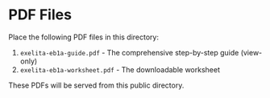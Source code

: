 # PDF Files

Place the following PDF files in this directory:

1. `exelita-eb1a-guide.pdf` - The comprehensive step-by-step guide (view-only)
2. `exelita-eb1a-worksheet.pdf` - The downloadable worksheet

These PDFs will be served from this public directory.
